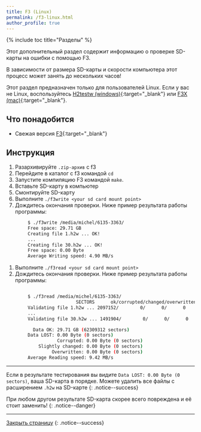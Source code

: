 ```yaml
---
title: F3 (Linux)
permalink: /f3-linux.html
author_profile: true
---
```


{% include toc title="Разделы" %}

Этот дополнительный раздел содержит информацию о проверке SD-карты на ошибки с помощью F3.

В зависимости от размера SD-карты и скорости компьютера этот процесс может занять до нескольких часов!

Этот раздел предназначен только для пользователей Linux. Если у вас не Linux, воспользуйтесь [H2testw (windows)](h2testw-windows){:target="_blank"} или [F3X (mac)](f3x-mac){:target="_blank"}.

## Что понадобится

* Свежая версия [F3](https://github.com/AltraMayor/f3/releases/latest){:target="_blank"}

## Инструкция

1. Разархивируйте `.zip-архив` с f3
1. Перейдите в каталог с f3 командой `cd`
1. Запустите компиляцию F3 командой `make`.
1. Вставьте SD-карту в компьютер
1. Смонтируйте SD-карту
1. Выполните `./f3write <your sd card mount point>`
1. Дождитесь окончания проверки. Ниже пример результата работы программы:

~~~ bash
		$ ./f3write /media/michel/6135-3363/
		Free space: 29.71 GB
		Creating file 1.h2w ... OK!
		...
		Creating file 30.h2w ... OK!
		Free space: 0.00 Byte
		Average Writing speed: 4.90 MB/s
~~~


1. Выполните `./f3read <your sd card mount point>`
1. Дождитесь окончания проверки. Ниже пример результата работы программы:

~~~ bash

		$ ./f3read /media/michel/6135-3363/
		                  SECTORS      ok/corrupted/changed/overwritten
		Validating file 1.h2w ... 2097152/        0/      0/      0
		...
		Validating file 30.h2w ... 1491904/        0/      0/      0

		  Data OK: 29.71 GB (62309312 sectors)
		Data LOST: 0.00 Byte (0 sectors)
			       Corrupted: 0.00 Byte (0 sectors)
			Slightly changed: 0.00 Byte (0 sectors)
			     Overwritten: 0.00 Byte (0 sectors)
		Average Reading speed: 9.42 MB/s
~~~

___

Если в результате тестирования вы видите `Data LOST: 0.00 Byte (0 sectors)`, ваша SD-карта в порядке. Можете удалить все файлы с расширением `.h2w` на SD-карте
{: .notice--success}

При любом другом результате SD-карта скорее всего повреждена и её стоит заменить!
{: .notice--danger}

___

[Закрыть страницу](javascript:window.close();)
{: .notice--success}